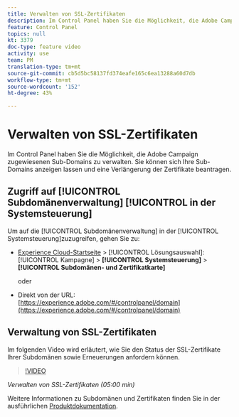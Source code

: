 ```yaml
---
title: Verwalten von SSL-Zertifikaten
description: Im Control Panel haben Sie die Möglichkeit, die Adobe Campaign zugewiesenen Sub-Domains zu verwalten. Sie können sich Ihre Sub-Domains anzeigen lassen und eine Verlängerung der Zertifikate beantragen.
feature: Control Panel
topics: null
kt: 3379
doc-type: feature video
activity: use
team: PM
translation-type: tm+mt
source-git-commit: cb5d5bc58137fd374eafe165c6ea13288a60d7db
workflow-type: tm+mt
source-wordcount: '152'
ht-degree: 43%

---
```



# Verwalten von SSL-Zertifikaten

Im Control Panel haben Sie die Möglichkeit, die Adobe Campaign zugewiesenen Sub-Domains zu verwalten. Sie können sich Ihre Sub-Domains anzeigen lassen und eine Verlängerung der Zertifikate beantragen.

## Zugriff auf [!UICONTROL Subdomänenverwaltung] [!UICONTROL in der Systemsteuerung]

Um auf die [!UICONTROL Subdomänenverwaltung] in der [!UICONTROL Systemsteuerung]zuzugreifen, gehen Sie zu:

* [Experience Cloud-Startseite](https://experience.adobe.com/#/home) > [!UICONTROL Lösungsauswahl]: [!UICONTROL Kampagne] > **[!UICONTROL Systemsteuerung]** > **[!UICONTROL Subdomänen- und Zertifikatkarte]**

   oder
* Direkt von der URL: [https://experience.adobe.com/#/controlpanel/domain](https://experience.adobe.com/#/controlpanel/domain)

## Verwaltung von SSL-Zertifikaten

Im folgenden Video wird erläutert, wie Sie den Status der SSL-Zertifikate Ihrer Subdomänen sowie Erneuerungen anfordern können.

>[!VIDEO](https://video.tv.adobe.com/v/28492?quality=12)

*Verwalten von SSL-Zertifikaten (05:00 min)*

Weitere Informationen zu Subdomänen und Zertifikaten finden Sie in der ausführlichen [Produktdokumentation](https://helpx.adobe.com/de/campaign/kb/control-panel-subdomains-certificates.html).
